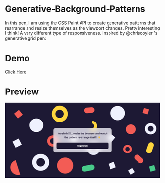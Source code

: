 # Generative-Background-Patterns
In this pen, I am using the CSS Paint API to create generative patterns that rearrange and resize themselves as the viewport changes. Pretty interesting I think! A very different type of responsiveness.  Inspired by @chriscoyier 's generative grid pen:

# Demo
[Click Here](https://aarzoo75.github.io/Generative-Background-Patterns/)
 
# Preview
![preview img](/preview.png)
